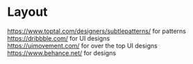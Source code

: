 # Layout

https://www.toptal.com/designers/subtlepatterns/ for patterns  
https://dribbble.com/ for UI designs  
https://uimovement.com/ for over the top UI designs  
https://www.behance.net/ for designs  